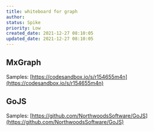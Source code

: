 ```yaml
---
title: whiteboard for graph
author: 
status: Spike
priority: Low
created_date: 2021-12-27 08:10:05
updated_date: 2021-12-27 08:10:05
---
```



## MxGraph

Samples: [https://codesandbox.io/s/r154655m4n](https://codesandbox.io/s/r154655m4n)


## GoJS

Samples: [https://github.com/NorthwoodsSoftware/GoJS](https://github.com/NorthwoodsSoftware/GoJS)



